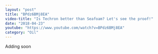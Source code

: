 ```yaml
---
layout: "post"
title: "BPdz6BMj8EA"
video-title: "Is Techron better than Seafoam? Let's see the proof!"
date: "2018-04-23"
youtube: "https://www.youtube.com/watch?v=BPdz6BMj8EA"
category: "Oil"
---
```

<div class="space-y-1"><p class="text-gray-400">Adding soon</p></div>